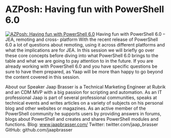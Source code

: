 # AZPosh: Having fun with PowerShell 6.0

[![AZPosh: Having fun with PowerShell 6.0](https://i3.ytimg.com/vi/zW9arbDttoc/hqdefault.jpg "AZPosh: Having fun with PowerShell 6.0")](https://www.youtube.com/watch?v=zW9arbDttoc)
Having fun with PowerShell 6.0 – JEA, remoting and cross-
platform
With the recent release of PowerShell 6.0 a lot of questions about remoting, using it across different platforms and what the implications are for JEA. In this session we will briefly go over these core concepts before diving into what PowerShell 6.0 brings to the table and what we are going to pay attention to in the future.
If you are already working with PowerShell 6.0 and you have specific questions be sure to have them prepared, as Yaap will be more than happy to go beyond the content covered in this session.

About our Speaker
Jaap Brasser is a Technical Marketing Engineer at Rubrik and an CDM MVP with a big passion for scripting and automation. As an IT professional Jaap is part of several professional communities, speaks at technical events and writes articles on a variety of subjects on his personal blog and other websites or magazines. As an active member of the PowerShell community he supports users by providing answers in forums, blogs about PowerShell and creates and shares PowerShell modules and functions.
Blog: www.jaapbrasser.com/
Twitter: twitter.com/jaap_brasser
GitHub: github.com/jaapbrasser


